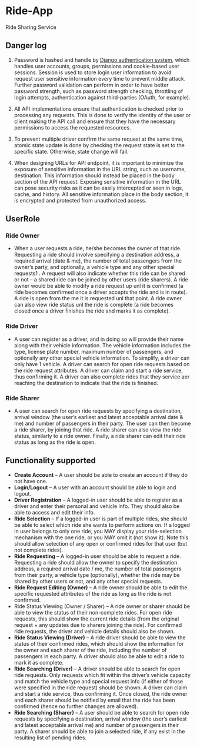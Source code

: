 # Ride-App

Ride Sharing Service

## Danger log

1. Password is hashed and handle by [Django authentication system](https://docs.djangoproject.com/en/3.2/topics/auth/),
which handles user accounts, groups, permissions and cookie-based user sessions. Session is used to store login user
information to avoid request user sensitive information every time to prevent middle attack. Further password validation
can perform in order to have better password strength, such as password strength checking, throttling of login attempts, 
authentication against third-parties (OAuth, for example).

2. All API implementations ensure that authentication is checked prior to processing any requests. This is done to 
verify the identity of the user or client making the API call and ensure that they have the necessary permissions to 
access the requested resources. 

3. To prevent multiple driver confirm the same request at the same time, atomic state update is done by checking the 
request state is set to the specific state. Otherwise, state change will fail. 

4. When designing URLs for API endpoint, it is important to minimize the exposure of sensitive information in the URL 
string, such as username, destination. This information should instead be placed in the body section of the API request. 
Exposing sensitive information in the URL can pose security risks as it can be easily intercepted or seen in logs, 
cache, and history. All sensitive information place in the body section, it is encrypted and protected from unauthorized 
access. 

## UserRole

### Ride Owner

- When a user requests a ride, he/she becomes the owner of that ride. Requesting
a ride should involve specifying a destination address, a required arrival (date & me), the
number of total passengers from the owner’s party, and optionally, a vehicle type and any other
special requests1
. A request will also indicate whether this ride can be shared or not – a shared
ride can be joined by other users (ride sharers). A ride owner would be able to modify a ride
request up unl it is confirmed (a ride becomes confirmed once a driver accepts the ride and is
in route). A ride is open from the me it is requested unl that point. A ride owner can also
view ride status unl the ride is complete (a ride becomes closed once a driver finishes the ride
and marks it as complete).


### Ride Driver 

- A user can register as a driver, and in doing so will provide their name along with
their vehicle information. The vehicle information includes the type, license plate number,
maximum number of passengers, and optionally any other special vehicle information. To simplify, a
driver can only have 1 vehicle. A driver can search for open ride requests based on the ride
request attributes. A driver can claim and start a ride service, thus confirming it. A driver can
also complete rides that they service aer reaching the destination to indicate that the ride is
finished.

### Ride Sharer

- A user can search for open ride requests by specifying a destination, arrival
window (the user’s earliest and latest acceptable arrival date & me) and number of passengers
in their party. The user can then become a ride sharer, by joining that ride. A ride sharer can
also view the ride status, similarly to a ride owner. Finally, a ride sharer can edit their ride status
as long as the ride is open.

## Functionality supported

- **Create Account** – A user should be able to create an account if they do not have one.
- **Login/Logout** – A user with an account should be able to login and logout.
- **Driver Registration** – A logged-in user should be able to register as a driver and enter their
personal and vehicle info. They should also be able to access and edit their info.
- **Ride Selection** – If a logged-in user is part of multiple rides, she should be able to select which
ride she wants to perform actions on. If a logged in user belongs to only one ride, you MAY
display your ride-selection mechanism with the one ride, or you MAY omit it (not show it). Note
this should allow selection of any open or confirmed rides for that user (but not complete rides).
- **Ride Requesting** – A logged-in user should be able to request a ride. Requesting a ride should
allow the owner to specify the destination address, a required arrival date / me, the number of
total passengers from their party, a vehicle type (optionally), whether the ride may be shared by
other users or not, and any other special requests.
- **Ride Request Editing (Owner)** – A ride owner should be able to edit the specific requested
attributes of the ride as long as the ride is not confirmed.
- Ride Status Viewing (Owner / Sharer) – A ride owner or sharer should be able to view the
status of their non-complete rides. For open ride requests, this should show the current ride
details (from the original request + any updates due to sharers joining the ride). For confirmed
ride requests, the driver and vehicle details should also be shown.
- **Ride Status Viewing (Driver)** – A ride driver should be able to view the status of their confirmed
rides, which should show the information for the owner and each sharer of the ride, including
the number of passengers in each party. A driver should also be able to edit a ride to mark it as
complete.
- **Ride Searching (Driver)** – A driver should be able to search for open ride requests. Only requests
which fit within the driver’s vehicle capacity and match the vehicle type and special request info
(if either of those were specified in the ride request) should be shown. A driver can claim and
start a ride service, thus confirming it. Once closed, the ride owner and each sharer should be
notified by email that the ride has been confirmed (hence no further changes are allowed).
- **Ride Searching (Sharer)** – A user should be able to search for open ride requests by specifying a
destination, arrival window (the user’s earliest and latest acceptable arrival me) and number
of passengers in their party. A sharer should be able to join a selected ride, if any exist in the
resulting list of pending rides.